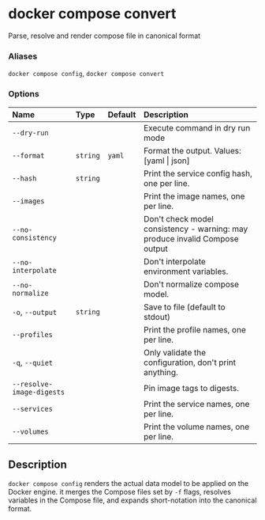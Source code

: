 # docker compose convert

<!---MARKER_GEN_START-->
Parse, resolve and render compose file in canonical format

### Aliases

`docker compose config`, `docker compose convert`

### Options

| Name                      | Type     | Default | Description                                                                 |
|:--------------------------|:---------|:--------|:----------------------------------------------------------------------------|
| `--dry-run`               |          |         | Execute command in dry run mode                                             |
| `--format`                | `string` | `yaml`  | Format the output. Values: [yaml \| json]                                   |
| `--hash`                  | `string` |         | Print the service config hash, one per line.                                |
| `--images`                |          |         | Print the image names, one per line.                                        |
| `--no-consistency`        |          |         | Don't check model consistency - warning: may produce invalid Compose output |
| `--no-interpolate`        |          |         | Don't interpolate environment variables.                                    |
| `--no-normalize`          |          |         | Don't normalize compose model.                                              |
| `-o`, `--output`          | `string` |         | Save to file (default to stdout)                                            |
| `--profiles`              |          |         | Print the profile names, one per line.                                      |
| `-q`, `--quiet`           |          |         | Only validate the configuration, don't print anything.                      |
| `--resolve-image-digests` |          |         | Pin image tags to digests.                                                  |
| `--services`              |          |         | Print the service names, one per line.                                      |
| `--volumes`               |          |         | Print the volume names, one per line.                                       |


<!---MARKER_GEN_END-->

## Description

`docker compose config` renders the actual data model to be applied on the Docker engine.
it merges the Compose files set by `-f` flags, resolves variables in the Compose file, and expands short-notation into
the canonical format.
